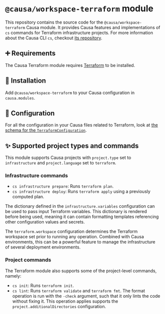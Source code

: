# `@causa/workspace-terraform` module

This repository contains the source code for the `@causa/workspace-terraform` Causa module. It provides Causa features and implementations of `cs` commands for Terraform infrastructure projects. For more information about the Causa CLI `cs`, checkout [its repository](https://github.com/causa-io/cli).

## ➕ Requirements

The Causa Terraform module requires [Terraform](https://www.terraform.io/) to be installed.

## 🎉 Installation

Add `@causa/workspace-terraform` to your Causa configuration in `causa.modules`.

## 🔧 Configuration

For all the configuration in your Causa files related to Terraform, look at [the schema for the `TerraformConfiguration`](./src/configurations/terraform.ts).

## ✨ Supported project types and commands

This module supports Causa projects with `project.type` set to `infrastructure` and `project.language` set to `terraform`.

### Infrastructure commands

- `cs infrastructure prepare`: Runs `terraform plan`.
- `cs infrastructure deploy`: Runs `terraform apply` using a previously computed plan.

The dictionary defined in the `infrastructure.variables` configuration can be used to pass input Terraform variables. This dictionary is rendered before being used, meaning it can contain formatting templates referencing other configuration values and secrets.

The `terraform.workspace` configuration determines the Terraform workspace set prior to running any operation. Combined with Causa environments, this can be a powerful feature to manage the infrastructure of several deployment environments.

### Project commands

The Terraform module also supports some of the project-level commands, namely:

- `cs init`: Runs `terraform init`.
- `cs lint`: Runs `terraform validate` and `terraform fmt`. The format operation is run with the `-check` argument, such that it only lints the code without fixing it. This operation applies supports the `project.additionalDirectories` configuration.
